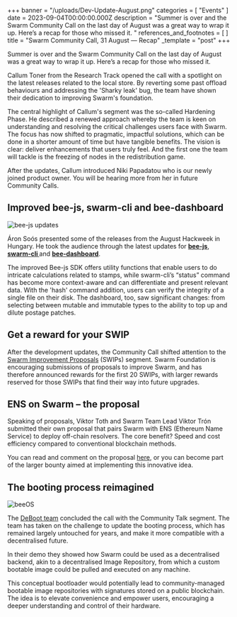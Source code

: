 +++
banner = "/uploads/Dev-Update-August.png"
categories = [ "Events" ]
date = 2023-09-04T00:00:00.000Z
description = "Summer is over and the Swarm Community Call on the last day of August was a great way to wrap it up. Here’s a recap for those who missed it. "
references_and_footnotes = [ ]
title = "Swarm Community Call, 31 August — Recap"
_template = "post"
+++


Summer is over and the Swarm Community Call on the last day of August was a great way to wrap it up. Here’s a recap for those who missed it. 

Callum Toner from the Research Track opened the call with a spotlight on the latest releases related to the local store. By reverting some past offload behaviours and addressing the 'Sharky leak' bug, the team have shown their dedication to improving Swarm's foundation.  

The central highlight of Callum's segment was the so-called Hardening Phase. He described a renewed approach whereby the team is keen on understanding and resolving the critical challenges users face with Swarm. The focus has now shifted to pragmatic, impactful solutions, which can be done in a shorter amount of time but have tangible benefits. The vision is clear: deliver enhancements that users truly feel. And the first one the team will tackle is the freezing of nodes in the redistribution game. 

After the updates, Callum introduced Niki Papadatou who is our newly joined product owner. You will be hearing more from her in future Community Calls. 


## Improved bee-js, swarm-cli and bee-dashboard

![bee-js updates](uploads/bee-js-updates.png)



Áron Soós presented some of the releases from the August Hackweek in Hungary. He took the audience through the latest updates for **[bee-js](https://bee-js.ethswarm.org/docs/)**, **[swarm-cli ](https://github.com/ethersphere/swarm-cli/releases)** and **[bee-dashboard](https://github.com/ethersphere/bee-dashboard/releases)**. 

The improved Bee-js SDK offers utility functions that enable users to do intricate calculations related to stamps, while swarm-cli’s “status” command has become more context-aware and can differentiate and present relevant data. With the 'hash' command addition, users can verify the integrity of a single file on their disk. The dashboard, too, saw significant changes: from selecting between mutable and immutable types to the ability to top up and dilute postage patches. 


## Get a reward for your SWIP 

After the development updates, the Community Call shifted attention to the [Swarm Improvement Proposals](https://www.ethswarm.org/contribute) (SWIPs) segment. Swarm Foundation is encouraging submissions of proposals to improve Swarm, and has therefore announced rewards for the first 20 SWIPs, with larger rewards reserved for those SWIPs that find their way into future upgrades.


## ENS on Swarm – the proposal

Speaking of proposals, Viktor Toth and Swarm Team Lead Viktor Trón submitted their own proposal that pairs Swarm with ENS (Ethereum Name Service) to deploy off-chain resolvers. The core benefit? Speed and cost efficiency compared to conventional blockchain methods. 

You can read and comment on the proposal [here](https://discuss.ens.domains/t/ens-on-swarm-decentralized-storage/17642), or you can become part of the larger bounty aimed at implementing this innovative idea.


## The booting process reimagined

![beeOS](uploads/deboot.png)

The [DeBoot team](https://github.com/debootdevs) concluded the call with the Community Talk segment. The team has taken on the challenge to update the booting process, which has remained largely untouched for years, and make it more compatible with a decentralised future.

In their demo they showed how Swarm could be used as a decentralised backend, akin to a decentralised Image Repository, from which a custom bootable image could be pulled and executed on any machine. 

This conceptual bootloader would potentially lead to community-managed bootable image repositories with signatures stored on a public blockchain. The idea is to elevate convenience and empower users, encouraging a deeper understanding and control of their hardware.